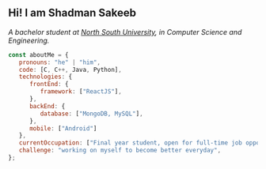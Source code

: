 ## Hi! I am Shadman Sakeeb
<p><em>A bachelor student at <a href="http://www.northsouth.edu/">North South University</a>, in Computer Science and Engineering.</br>
</em></p>


```javascript
const aboutMe = {
   pronouns: "he" | "him",
   code: [C, C++, Java, Python],
   technologies: {
      frontEnd: {
         framework: ["ReactJS"],
      },
      backEnd: {
         database: ["MongoDB, MySQL"],
      },
      mobile: ["Android"]
   },
   currentOccupation: ["Final year student, open for full-time job opportunities"],
   challenge: "working on myself to become better everyday",
};
```

<!---
Shadman1077/Shadman1077 is a ✨ special ✨ repository because its `README.md` (this file) appears on your GitHub profile.
You can click the Preview link to take a look at your changes.
--->
